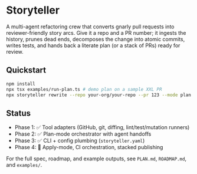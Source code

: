 # Storyteller

A multi-agent refactoring crew that converts gnarly pull requests into reviewer-friendly story arcs. Give it a repo and a PR number; it ingests the history, prunes dead ends, decomposes the change into atomic commits, writes tests, and hands back a literate plan (or a stack of PRs) ready for review.

## Quickstart

```bash
npm install
npx tsx examples/run-plan.ts # demo plan on a sample XXL PR
npx storyteller rewrite --repo your-org/your-repo --pr 123 --mode plan
```

## Status
- Phase 1: ✅ Tool adapters (GitHub, git, diffing, lint/test/mutation runners)
- Phase 2: ✅ Plan-mode orchestrator with agent handoffs
- Phase 3: ✅ CLI + config plumbing (`storyteller.yaml`)
- Phase 4: 🚧 Apply-mode, CI orchestration, stacked publishing

For the full spec, roadmap, and example outputs, see `PLAN.md`, `ROADMAP.md`, and `examples/`.
